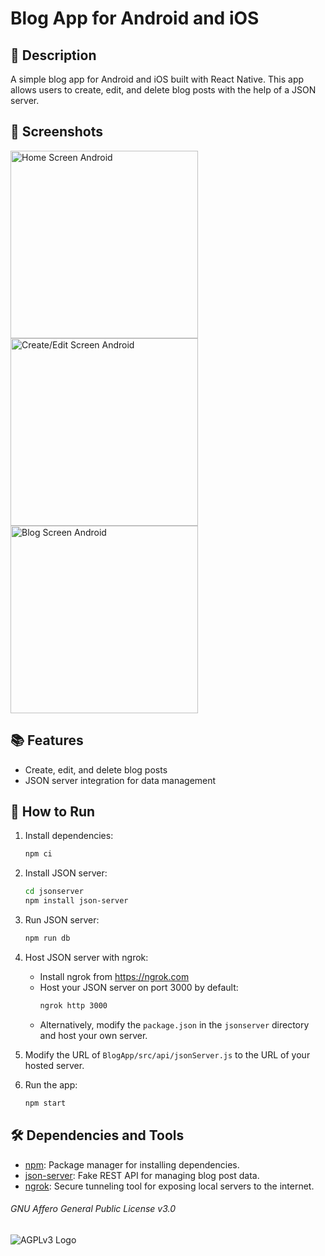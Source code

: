 # Blog App for Android and iOS

## 📝 Description
A simple blog app for Android and iOS built with React Native. This app allows users to create, edit, and delete blog posts with the help of a JSON server.

## 🌃 Screenshots
<img src="https://i.imgur.com/YY5cwNt.png" alt="Home Screen Android" width="300">
<img src="https://i.imgur.com/hj60Y6J.png" alt="Create/Edit Screen Android" width="300">
<img src="https://i.imgur.com/2OUjx3a.png" alt="Blog Screen Android" width="300">

## 📚 Features
- Create, edit, and delete blog posts
- JSON server integration for data management

## 📝 How to Run
1. Install dependencies:
    ```bash
    npm ci
    ```

2. Install JSON server:
    ```bash
    cd jsonserver
    npm install json-server
    ```

3. Run JSON server:
    ```bash
    npm run db
    ```

4. Host JSON server with ngrok:
   - Install ngrok from https://ngrok.com
   - Host your JSON server on port 3000 by default:
     ```bash
     ngrok http 3000
     ```
   - Alternatively, modify the `package.json` in the `jsonserver` directory and host your own server.

5. Modify the URL of `BlogApp/src/api/jsonServer.js` to the URL of your hosted server.

6. Run the app:
    ```bash
    npm start
    ```

## 🛠️ Dependencies and Tools
- [npm](https://www.npmjs.com): Package manager for installing dependencies.
- [json-server](https://github.com/typicode/json-server): Fake REST API for managing blog post data.
- [ngrok](https://ngrok.com): Secure tunneling tool for exposing local servers to the internet.

###### GNU Affero General Public License v3.0
![AGPLv3 Logo](https://www.gnu.org/graphics/agplv3-155x51.png)
